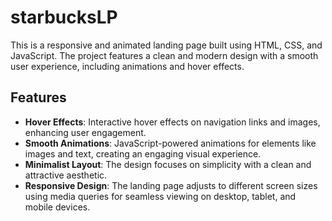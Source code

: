 # starbucksLP
This is a responsive and animated landing page built using HTML, CSS, and JavaScript. The project features a clean and modern design with a smooth user experience, including animations and hover effects.



## Features

- **Hover Effects**: Interactive hover effects on navigation links and images, enhancing user engagement.
- **Smooth Animations**: JavaScript-powered animations for elements like images and text, creating an engaging visual experience.
- **Minimalist Layout**: The design focuses on simplicity with a clean and attractive aesthetic.
- **Responsive Design**: The landing page adjusts to different screen sizes using media queries for seamless viewing on desktop, tablet, and mobile devices.

